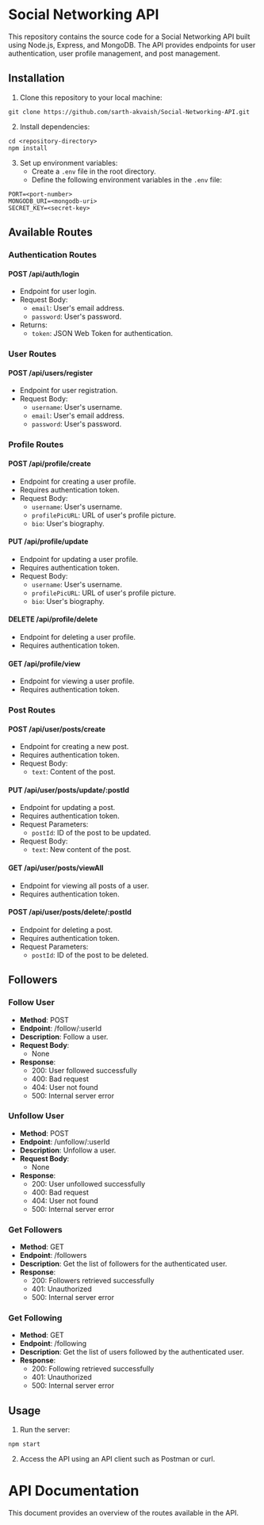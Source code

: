 # Social Networking API

This repository contains the source code for a Social Networking API built using Node.js, Express, and MongoDB. The API provides endpoints for user authentication, user profile management, and post management.

## Installation

1. Clone this repository to your local machine:

```
git clone https://github.com/sarth-akvaish/Social-Networking-API.git
```

2. Install dependencies:

```
cd <repository-directory>
npm install
```

3. Set up environment variables:
   - Create a `.env` file in the root directory.
   - Define the following environment variables in the `.env` file:

```
PORT=<port-number>
MONGODB_URI=<mongodb-uri>
SECRET_KEY=<secret-key>
```

## Available Routes

### Authentication Routes

#### POST /api/auth/login
- Endpoint for user login.
- Request Body:
  - `email`: User's email address.
  - `password`: User's password.
- Returns:
  - `token`: JSON Web Token for authentication.

### User Routes

#### POST /api/users/register
- Endpoint for user registration.
- Request Body:
  - `username`: User's username.
  - `email`: User's email address.
  - `password`: User's password.

### Profile Routes

#### POST /api/profile/create
- Endpoint for creating a user profile.
- Requires authentication token.
- Request Body:
  - `username`: User's username.
  - `profilePicURL`: URL of user's profile picture.
  - `bio`: User's biography.

#### PUT /api/profile/update
- Endpoint for updating a user profile.
- Requires authentication token.
- Request Body:
  - `username`: User's username.
  - `profilePicURL`: URL of user's profile picture.
  - `bio`: User's biography.

#### DELETE /api/profile/delete
- Endpoint for deleting a user profile.
- Requires authentication token.

#### GET /api/profile/view
- Endpoint for viewing a user profile.
- Requires authentication token.

### Post Routes

#### POST /api/user/posts/create
- Endpoint for creating a new post.
- Requires authentication token.
- Request Body:
  - `text`: Content of the post.

#### PUT /api/user/posts/update/:postId
- Endpoint for updating a post.
- Requires authentication token.
- Request Parameters:
  - `postId`: ID of the post to be updated.
- Request Body:
  - `text`: New content of the post.

#### GET /api/user/posts/viewAll
- Endpoint for viewing all posts of a user.
- Requires authentication token.

#### POST /api/user/posts/delete/:postId
- Endpoint for deleting a post.
- Requires authentication token.
- Request Parameters:
  - `postId`: ID of the post to be deleted.


## Followers

### Follow User
- **Method**: POST
- **Endpoint**: /follow/:userId
- **Description**: Follow a user.
- **Request Body**:
  - None
- **Response**: 
  - 200: User followed successfully
  - 400: Bad request
  - 404: User not found
  - 500: Internal server error

### Unfollow User
- **Method**: POST
- **Endpoint**: /unfollow/:userId
- **Description**: Unfollow a user.
- **Request Body**:
  - None
- **Response**: 
  - 200: User unfollowed successfully
  - 400: Bad request
  - 404: User not found
  - 500: Internal server error

### Get Followers
- **Method**: GET
- **Endpoint**: /followers
- **Description**: Get the list of followers for the authenticated user.
- **Response**: 
  - 200: Followers retrieved successfully
  - 401: Unauthorized
  - 500: Internal server error

### Get Following
- **Method**: GET
- **Endpoint**: /following
- **Description**: Get the list of users followed by the authenticated user.
- **Response**: 
  - 200: Following retrieved successfully
  - 401: Unauthorized
  - 500: Internal server error

## Usage

1. Run the server:

```
npm start
```

2. Access the API using an API client such as Postman or curl.



# API Documentation

This document provides an overview of the routes available in the API.
